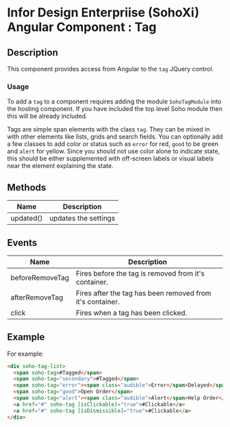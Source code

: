 # Infor Design Enterpriise (SohoXi) Angular Component : Tag

## Description

This component provides access from Angular to the `tag` JQuery control.

### Usage

To add a `tag` to a component requires adding the module `SohoTagModule` into the hosting component. If you 
have included the top level Soho module then this will be already included.

Tags are simple span elements with the class `tag`. They can be mixed in with other elements like lists, grids and search fields. You can optionally add a few classes to add color or status such as `error` for red, `good` to be green and `alert` for yellow. Since you should not use color alone to indicate state, this should be either supplemented with off-screen labels or visual labels near the element explaining the state.
 
## Methods

| Name | Description |
| --- | --- |
| updated() | updates the settings |

## Events

| Name | Description |
| --- | --- |
| beforeRemoveTag | Fires before the tag is removed from it's container. |
| afterRemoveTag | Fires after the tag has been removed from it's container. |
| click | Fires when a tag has been clicked. |

## Example

For example:
```html
<div soho-tag-list>
  <span soho-tag>#Tagged</span>
  <span soho-tag="secondary">#Tagged</span>
  <span soho-tag="error"><span class="audible">Error</span>Delayed</span>
  <span soho-tag="good">Open Order</span>
  <span soho-tag="alert"><span class="audible">Alert</span>Help Order</span>
  <a href="#" soho-tag [isClickable]="true">#Clickable</a>
  <a href="#" soho-tag [isDismissible]="true">#Clickable</a>
</div>
```


